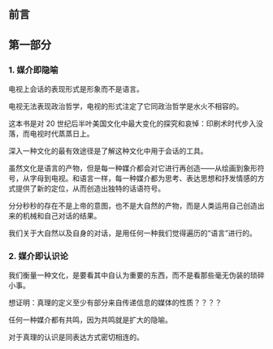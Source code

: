 ## 前言

## 第一部分

### 1. 媒介即隐喻

电视上会话的表现形式是形象而不是语言。

电视无法表现政治哲学，电视的形式注定了它同政治哲学是水火不相容的。

这本书是对 20 世纪后半叶美国文化中最大变化的探究和哀悼：印刷术时代步入没落，而电视时代蒸蒸日上。

深入一种文化的最有效途径是了解这种文化中用于会话的工具。

虽然文化是语言的产物，但是每一种媒介都会对它进行再创造——从绘画到象形符号，从字母到电视。和语言一样，每一种媒介都为思考、表达思想和抒发情感的方式提供了新的定位，从而创造出独特的话语符号。

分分秒秒的存在不是上帝的意图，也不是大自然的产物，而是人类运用自己创造出来的机械和自己对话的结果。

我们关于大自然以及自身的对话，是用任何一种我们觉得遍历的“语言”进行的。

### 2. 媒介即认识论

我们衡量一种文化，是要看其中自认为重要的东西，而不是看那些毫无伪装的琐碎小事。



想证明：真理的定义至少有部分来自传递信息的媒体的性质？？？？

任何一种媒介都有共鸣，因为共鸣就是扩大的隐喻。

对于真理的认识是同表达方式密切相连的。

